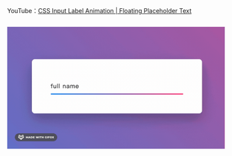 YouTube：[CSS Input Label Animation | Floating Placeholder Text](https://www.youtube.com/watch?v=kcKkQgRz6K8)

```css

```

![](demo.gif)
